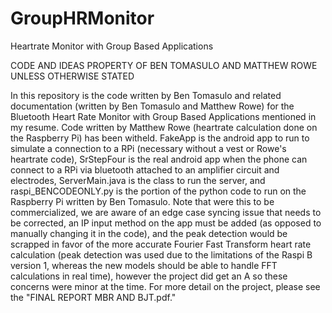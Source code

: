 # GroupHRMonitor
Heartrate Monitor with Group Based Applications

CODE AND IDEAS PROPERTY OF BEN TOMASULO AND MATTHEW ROWE UNLESS OTHERWISE STATED

In this repository is the code written by Ben Tomasulo and related documentation (written by Ben Tomasulo and Matthew Rowe) for the Bluetooth Heart Rate Monitor with Group Based Applications mentioned in my resume.  Code written by Matthew Rowe (heartrate calculation done on the Raspberry Pi) has been witheld. FakeApp is the android app to run to simulate a connection to a RPi (necessary without a vest or Rowe's heartrate code), SrStepFour is the real android app when the phone can connect to a RPi via bluetooth attached to an amplifier circuit and electrodes, ServerMain.java is the class to run the server, and raspi_BENCODEONLY.py is the portion of the python code to run on the Raspberry Pi written by Ben Tomasulo.  Note that were this to be commercialized, we are aware of an edge case syncing issue that needs to be corrected, an IP input method on the app must be added (as opposed to manually changing it in the code), and the peak detection would be scrapped in favor of the more accurate Fourier Fast Transform heart rate calculation (peak detection was used due to the limitations of the Raspi B version 1, whereas the new models should be able to handle FFT calculations in real time), however the project did get an A so these concerns were minor at the time.  For more detail on the project, please see the "FINAL REPORT MBR AND BJT.pdf."
